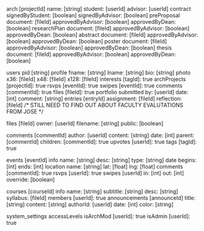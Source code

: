 arch
	[projectId]
		name: [string]
		student: [userId]
		advisor: [userId]
		contract
			signedByStudent: [boolean]
			signedByAdvisor: [boolean]
		preProposal
			document: [fileId]
			approvedByAdvisor: [boolean]
			approvedByDean: [boolean]
		researchPlan
			document: [fileId]
			approvedByAdvisor: [boolean]
			approvedByDean: [boolean]
		abstract
			document: [fileId]
			approvedByAdvisor: [boolean]
			approvedByDean: [boolean]
		poster
			document: [fileId]
			approvedByAdvisor: [boolean]
			approvedByDean: [boolean]
		thesis
			document: [fileId]
			approvedByAdvisor: [boolean]
			approvedByDean: [boolean]

users
	pid [string]
	profile
		fname: [string]
		lname: [string]
		bio: [string]
		photo
			x36: [fileId]
			x48: [fileId]
			x128: [fileId]
	interests
		[tagId]: true
	archProjects
		[projectId]: true
	rsvps
		[eventId]: true
	swipes
		[eventId]: true
	comments
		[commentId]: true
	files
		[fileId]: true
	portfolio
		submitted
			by: [userId]
			date: [int]
			comment: [string]
		entries
			[entryId]
				assignment: [fileId]
				reflection: [fileId]
		/* STILL NEED TO FIND OUT ABOUT
		FACULTY EVALUTATIONS FROM JOSE */

files
	[fileId]
		owner: [userId]
		filename: [string]
		public: [boolean]

comments
	[commentId]
		author: [userId]
		content: [string]
		date: [int]
		parent: [commentId]
		children:
			[commentId]: true
		upvotes
			[userId]: true
		tags
			[tagId]: true

events
	[eventId]
		info
			name: [string]
			desc: [string]
			type: [string]
			date
				begins: [int]
				ends: [int]
			location
				name: [string]
				lat: [float]
				lng: [float]
		comments
			[commentId]: true
		rsvps
			[userId]: true
		swipes
			[userId]
				in: [int]
				out: [int]
				override: [boolean]

courses
	[courseId]
		info
			name: [string]
			subtitle: [string]
			desc: [string]
			syllabus: [fileId]
		members
			[userId]: true
		announcements
			[announceId]
				title: [string]
				content: [string]
				authorId: [userId]
				date: [int]
				color: [string]


system_settings
	accessLevels
		isArchMod
			[userId]: true
		isAdmin
			[userId]: true
